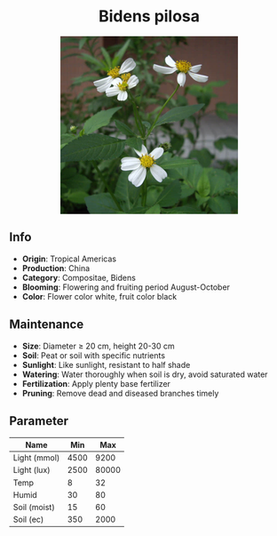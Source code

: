 <h1 align='center'>Bidens pilosa</h1>
<p align="center">
    <img 
        align='center'
        width='320'
        src="../images/bidens pilosa.png" 
        alt='Bidens pilosa' />
</p>

## Info

 - **Origin**: Tropical Americas
 - **Production**: China
 - **Category**: Compositae, Bidens
 - **Blooming**: Flowering and fruiting period August-October
 - **Color**: Flower color white, fruit color black

## Maintenance

 - **Size**: Diameter ≥ 20 cm, height 20-30 cm
 - **Soil**: Peat or soil with specific nutrients
 - **Sunlight**: Like sunlight, resistant to half shade
 - **Watering**: Water thoroughly when soil is dry, avoid saturated water
 - **Fertilization**: Apply plenty base fertilizer
 - **Pruning**: Remove dead and diseased branches timely

## Parameter

| Name         | Min  | Max   |
|--------------|------|-------|
| Light (mmol) | 4500 | 9200  |
| Light (lux)  | 2500 | 80000 |
| Temp         | 8    | 32    |
| Humid        | 30   | 80    |
| Soil (moist) | 15   | 60    |
| Soil (ec)    | 350  | 2000  |
